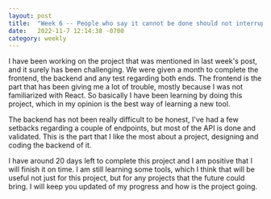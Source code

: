 ```yaml
---
layout: post
title:  "Week 6 -- People who say it cannot be done should not interrupt those who are doing it."
date:   2022-11-7 12:14:38 -0700
category: weekly
---
```


I have been working on the project that was mentioned in last week's post, and it surely has been challenging. We were given a month to complete the frontend, the backend and any test regarding both ends. The frontend is the part that has been giving me a lot of trouble, mostly because I was not familiarized with React. So basically I have been learning by doing this project, which in my opinion is the best way of learning a new tool.

The backend has not been really difficult to be honest, I've had a few setbacks regarding a couple of endpoints, but most of the API is done and validated. This is the part that I like the most about a project, designing and coding the backend of it.

I have around 20 days left to complete this project and I am positive that I will finish it on time. I am still learning some tools, which I think that will be useful not just for this project, but for any projects that the future could bring. I will keep you updated of my progress and how is the project going. 